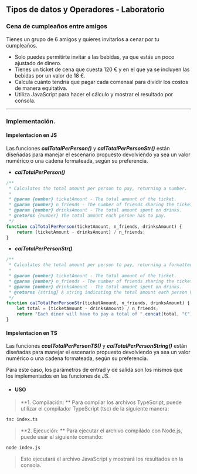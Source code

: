 

## Tipos de datos y Operadores - Laboratorio


### Cena de cumpleaños entre amigos
Tienes un grupo de 6 amigos y quieres invitarlos a cenar por tu cumpleaños.

- Solo puedes permitirte invitar a las bebidas, ya que estás un poco ajustado de dinero.
- Tienes un ticket de cena que cuesta 120 € y en el que ya se incluyen las bebidas por un valor de 18 €.
- Calcula cuánto tendría que pagar cada comensal para dividir los costos de manera equitativa.
- Utiliza JavaScript para hacer el cálculo y mostrar el resultado por consola.

---

### Implementación.

#### Impelentacion en JS
Las funciones ***calTotalPerPerson()*** y ***calTotalPerPersonStr()*** están diseñadas para manejar el escenario propuesto devolviendo ya sea un valor numérico o una cadena formateada, según su preferencia.

- ***calTotalPerPerson()***
```js
/**
 * Calculates the total amount per person to pay, returning a number.
 * 
 * @param {number} ticketAmount - The total amount of the ticket.
 * @param {number} n_friends - The number of friends sharing the ticket.
 * @param {number} drinksAmount - The total amount spent on drinks.
 * @returns {number} The total amount each person has to pay.
 */
function calTotalPerPerson(ticketAmount, n_friends, drinksAmount) {
    return (ticketAmount - drinksAmount) / n_friends;
}
```

- ***calTotalPerPersonStr()***
```js
/**
 * Calculates the total amount per person to pay, returning a formatted string.
 * 
 * @param {number} ticketAmount - The total amount of the ticket.
 * @param {number} n_friends - The number of friends sharing the ticket.
 * @param {number} drinksAmount - The total amount spent on drinks.
 * @returns {string} A string indicating the total amount each person has to pay.
 */
function calTotalPerPersonStr(ticketAmount, n_friends, drinksAmount) {
    let total = (ticketAmount - drinksAmount) / n_friends;
    return "Each diner will have to pay a total of ".concat(total, "€");
}
```



#### Impelentacion en TS
Las funciones ***ccalTotalPerPersonTS()*** y ***calTotalPerPersonString()*** están diseñadas para manejar el escenario propuesto devolviendo ya sea un valor numérico o una cadena formateada, según su preferencia.

Para este caso, los parámetros de entrad y de salida son los mismos que los implementados en las funciones de JS.


- #### USO

> **1. Compilación: **
> Para compilar los archivos TypeScript, puede utilizar el compilador TypeScript (tsc) de la siguiente manera:
```zsh
tsc index.ts
```

> **2. Ejecución: **
> Para ejecutar el archivo compilado con Node.js, puede usar el siguiente comando:
```zsh
node index.js
```
> Esto ejecutará el archivo JavaScript y mostrará los resultados en la consola.

